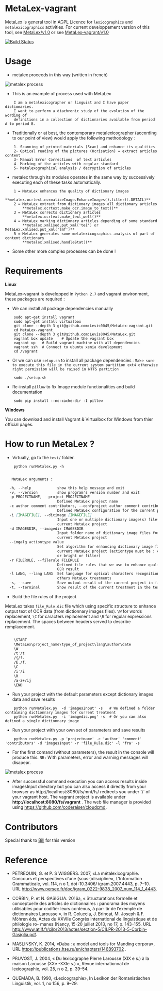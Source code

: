 # MetaLex-vagrant
MetaLex is general tool in AGPL Licence for `lexicographics` and `metalexicographics` activities.
For current developpement version of this tool, see [MetaLex/v1.0](https://github.com/Levis0045/MetaLex/tree/v1.0)
or see [MetaLex-vagrant/v1.0](https://github.com/Levis0045/MetaLex-vagrant/tree/v1.0)


[![Build Status](https://travis-ci.org/claroline/Distribution.svg?branch=master)](mteprojet.fr/MetaLex-vagrant)


# Usage

- metalex proceeds in this way (written in french)

![metalex process](./docs/metalex_process.png)


- This is an example of process used with MetaLex

```
    I am a metalexicographer or linguist and I have paper dictionaries.
    I want to perform a diachronic study of the evolution of the wording of
    definitions in a collection of dictionaries available from period A to period B.
```

- Traditionally or at best, the contemporary metalexicographer (according to our point of view)
  would apply the following methodology :

```
    1- Scanning of printed materials (Scan) and enhance its qualities
    2- Optical reading of the pictures (Ocrisation) = extract articles content
    3- Manual Error Corrections  of text articles
    4- Marking of the articles with regular standard
    5- Metalexographical analysis / decryption of articles
```

- metalex through its modules operates in the same way by successively executing
  each of these tasks automatically.

```
    1 = MetaLex enhances the quality of dictionary images
        **metalex.ocrtext.normalizeImage.EnhanceImages().filter(f.DETAIL)**
    2 = MetaLex extract from dictionary images all dictionary articles
        **metalex.ocrtext.make_ocr.image_to_text()**
    3 = MetaLex corrects dictionary articles
        **metalex.ocrtext.make_text_well()**
    4 = MetaLex marking dictionary articles depending of some standard
        **metalex.xmlised.put_xml('tei') or MetaLex.xmlised.put_xml('lmf')**
    5 = MetaLex generates some metalexicographics analysis of part of content dictionary
        **metalex.xmlised.handleStat()**
```

- Some other more complex processes can be done !


# Requirements

**Linux**

MetaLex-vagrant is developped in `Python 2.7` and vagrant environment, these packages are required :

- We can install all package dependencies manually

```shell
    sudo apt-get install vagrant
    sudo apt-get install virtualbox
    git clone --depth 3 git@github.com:Levis0045/MetaLex-vagrant.git
    cd MetaLex-vagrant
    git clone --depth 3 git@github.com:Levis0045/MetaLex.git
    vagrant box update    # Update the vagrant box
    vagrant up   # Build vagrant machine with all dependencies
    vagrant ssh  # Connect to ubuntu xenia development
    cd /vagrant

```

- Or we can use `setup.sh` to install all package dependencies : `Make sure to execute this file in the current system partition ext4 otherwise right permission will be raised in NTFS partition`

```shell
    sudo ./setup.sh

```

- Re-install `pillow` to fix Image module functionalities and build documentation

```shell
    sudo pip install --no-cache-dir -I pillow

```

**Windows**

You can download and install Vagrant & Virtualbox for Windows from thier official pages.


# How to run MetaLex ?

- Virtually, go to the  `test/` folder.

```shell
    python runMetalex.py -h

```

```md

   MetaLex arguments :

  -h, --help            show this help message and exit
  -v, --version         show program's version number and exit
  -p PROJECTNAME, --project PROJECTNAME
                        Defined MetaLex project name
  -c author comment contributors, --confproject author comment contributors
                        Defined MetaLex configuration for the current project
  -i [IMAGEFILE], --dicimage [IMAGEFILE]
                        Input one or multiple dictionary image(s) file(s) for
                        current MetaLex project
  -d IMAGESDIR, --imagedir IMAGESDIR
                        Input folder name of dictionary image files for
                        current MetaLex project
  --imgalg actiontype value
                        Set algorithm for enhancing dictionary image files for
                        current MetaLex project (actiontype must be : constrat
                        or bright or filter)
  -r FILERULE, --filerule FILERULE
                        Defined file rules that we use to enhance quality of
                        OCR result
  -l LANG, --lang LANG  Set language for optical characters recognition and
                        others MetaLex treatments
  -s, --save            Save output result of the current project in files
  -t, --terminal        Show result of the current treatment in the terminal

```


- Build the file rules of the project.


MetaLex takes `file_Rule.dic` file which using  specific structure to enhance output text of OCR data (from dictionnary images files). `\W` for words replacement, `\C` for caracters replacement and `\R`  for regular expressions replacement. The spaces between headers served to describe remplacement.

```md

    \START
    \MetaLex\project_name\type_of_project\lang\author\date
    \W
    /t'/t
    /{/f.
    /E./f.
    \C
    /i'/i
    \R
    /a-z+/ij
    \END

```

- Run your project with the default parameters except dictionary images data and save results


```shell
    python runMetalex.py  -d 'imagesInput' -s   # We defined a folder containing dictionnary images for current treatment
    python runMetalex.py  -i 'imagedic.png' -s  # Or you can also defined a single dictionnary image
```

- Run your project with your own set of parameters and save results


```shell
    python runMetalex.py -p 'projectname' -c 'author' 'comment' 'contributors' -d 'imagesInput' -r 'file_Rule.dic' -l 'fra' -s
```

- For the first comand (without parameters), the result in the console will produce this. `NB:` With parameters, error and warning messages will disapear.

![metalex process](./docs/results_process.png)

- After successful command execution you can access results inside imagesInput directory but you can also access it directly from your browser as http://localhost:8080/fs/mnt/fs/ redirects you under '/' of your vagrant host.
The vagrant project is available under **http://localhost:8080/fs/vagrant** . The web file manager is provided using https://github.com/coderaiser/cloudcmd.

# Contributors

Special thank to [Bill](https://github.com/billmetangmo) for this version


# Reference

- PETREQUIN, G. et P. S WIGGERS. 2007, «La métalexicographie. Concours et perspectives
d’une (sous-)discipline», L’Information Grammaticale, vol. 114, n o 1, doi :10.3406/
igram.2007.4443, p. 7–10. URL http://www.persee.fr/doc/igram_0222-9838_2007_num_114_1_4443.

- CORBIN, P. et N. GASIGLIA. 2016a, « Structurations formelle et conceptuelle des articles
de dictionnaires : panorama des moyens utilisables pour codifier leurs contenus, à par-
tir de l’exemple de dictionnaires Larousse », in R. Coluccia, J. Brincat, M. Joseph & F.
Möhren éds, Actes du XXVIIe Congrès international de linguistique et de philologie ro-
manes (Nancy, 15-20 juillet 2013, no 17, p. 143–155. URL http://www.atilf.fr/cilpr2013/actes/section-5/CILPR-2013-5-Corbin-Gasiglia.pdf.

- MASLINSKY, K. 2014, «Daba : a model and tools for Manding corpora», URL https://publications.hse.ru/en/chapters/146893702 .

- PRUVOST, J. 2004, « Du lexicographe Pierre Larousse (XIX e s.) à la maison Larousse (XXe -XXIe s.) », Revue internationnal de lexicographie, vol. 25, n o 2, p. 39–54.

- QUEMADA, B. 1990, «Lexicographie», In Lexikon der Romanistischen Linguistik, vol. 1, no 156, p. 9–29.

